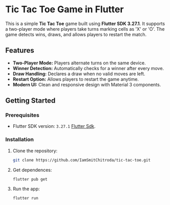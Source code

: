 # Tic Tac Toe Game in Flutter

This is a simple **Tic Tac Toe** game built using **Flutter SDK 3.27.1**. It supports a two-player mode where players take turns marking cells as 'X' or 'O'. The game detects wins, draws, and allows players to restart the match.

## Features
- **Two-Player Mode:** Players alternate turns on the same device.
- **Winner Detection:** Automatically checks for a winner after every move.
- **Draw Handling:** Declares a draw when no valid moves are left.
- **Restart Option:** Allows players to restart the game anytime.
- **Modern UI:** Clean and responsive design with Material 3 components.


## Getting Started

### Prerequisites

- Flutter SDK version: `3.27.1` [Flutter Sdk](https://docs.flutter.dev/release/archive).

### Installation

1. Clone the repository:
   ```bash
   git clone https://github.com/IamSmitChitroda/tic-tac-toe.git

2. Get dependences:
   ```bash
   flutter pub get

2. Run the app:
   ```bash
   flutter run
